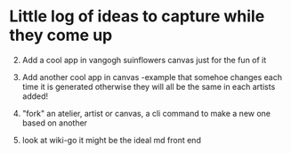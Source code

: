 # Little log of ideas to capture while they come up

2. Add a cool app in vangogh suinflowers canvas just for the fun of it 

3. Add another cool app in canvas -example that somehoe changes each time it is generated otherwise they will all be the same in each artists added! 

4. "fork" an atelier, artist or canvas, a cli command to make a new one based on another

5. look at wiki-go it might be the ideal md front end
